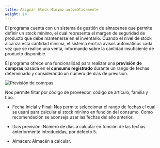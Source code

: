 ```yaml
---
title: Asignar Stock Minimo automáticamente
weight: 14
---
```


El programa cuenta con un sistema de gestión de almacenes que permite definir un stock mínimo, el cual representa el margen de seguridad de producto que debe mantenerse en el inventario. Cuando el nivel de stock alcanza esta cantidad mínima, el sistema emitirá avisos automáticos cada vez que se realice una venta, informando sobre la cantidad insuficiente de producto disponible. 

El programa ofrece una funcionalidad para realizar una **previsión de compras** basada en el **consumo registrado** durante un rango de fechas determinado y considerando un número de días de previsión.


![Previsión de comrpas](/docs/images/Articulos/AsignaStock.png)

Nos permite filtar por código de proveedor, código de artículo, familia y tipo.

- Fecha Inicial y Final: Nos permite seleccionar el rango de fechas el cual se usará para calcular el stock minimo en función del consumo. Como recomendación se aconseja usar las fechas del año anterior.

- Dias previsión: Número de días a calcular en función de las fechas anteriormente introducidas, por defecto 5.

- Almacen: Almacén a calcular.
